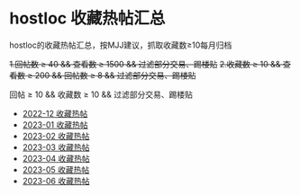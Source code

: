 # hostloc 收藏热帖汇总

hostloc的收藏热帖汇总，按MJJ建议，抓取收藏数≥10每月归档

~~1.回帖数 ≥ 40 && 查看数 ≥ 1500 && 过滤部分交易、踢楼贴~~
~~2.收藏数 ≥ 10 && 查看数 ≥ 200 && 回帖数 ≥ 8 && 过滤部分交易、踢楼贴~~

回帖 ≥ 10 && 收藏数 ≥ 10 && 过滤部分交易、踢楼贴

* [2022-12 收藏热帖](https://danube533.github.io/hostloc_hot/2022-12-hostloc-fav.html)
* [2023-01 收藏热帖](https://danube533.github.io/hostloc_hot/2023-01-hostloc-fav.html)
* [2023-02 收藏热帖](https://danube533.github.io/hostloc_hot/2023-02-hostloc-fav.html)
* [2023-03 收藏热帖](https://danube533.github.io/hostloc_hot/2023-03-hostloc-fav.html)
* [2023-04 收藏热帖](https://danube533.github.io/hostloc_hot/2023-04-hostloc-fav.html)
* [2023-05 收藏热帖](https://danube533.github.io/hostloc_hot/2023-05-hostloc-fav.html)
* [2023-06 收藏热帖](https://danube533.github.io/hostloc_hot/2023-06-hostloc-fav.html)
